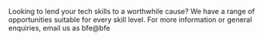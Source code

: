 <p>Looking to lend your tech skills to a worthwhile cause? We have a range of opportunities suitable for every skill level. For more information or general enquiries, email us as bfe@bfe</p>
